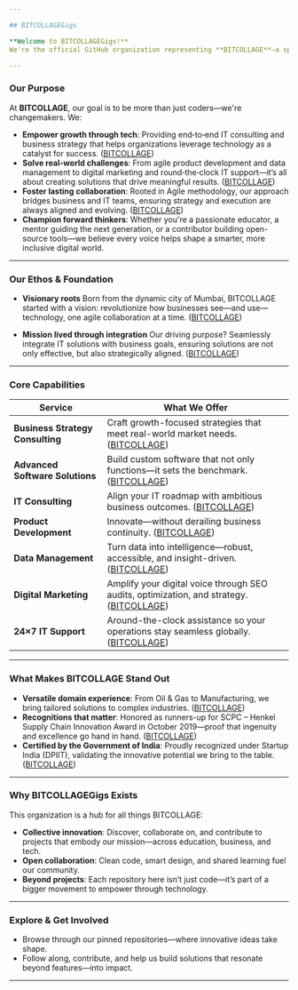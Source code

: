 ```yaml
---

## BITCOLLAGEGigs

**Welcome to BITCOLLAGEGigs!**
We're the official GitHub organization representing **BITCOLLAGE**—a spirited collective of developers, designers, educators, and innovators who come together to build impactful and transformative software solutions.

---
```


### Our Purpose

At **BITCOLLAGE**, our goal is to be more than just coders—we're changemakers. We:

* **Empower growth through tech**: Providing end‑to‑end IT consulting and business strategy that helps organizations leverage technology as a catalyst for success. ([BITCOLLAGE](https://www.bitcollageconsulting.com/company-profile?utm_source=chatgpt.com))
* **Solve real-world challenges**: From agile product development and data management to digital marketing and round‑the‑clock IT support—it’s all about creating solutions that drive meaningful results. ([BITCOLLAGE](https://www.bitcollageconsulting.com/?utm_source=chatgpt.com))
* **Foster lasting collaboration**: Rooted in Agile methodology, our approach bridges business and IT teams, ensuring strategy and execution are always aligned and evolving. ([BITCOLLAGE](https://www.bitcollageconsulting.com/company-profile?utm_source=chatgpt.com))
* **Champion forward thinkers**: Whether you're a passionate educator, a mentor guiding the next generation, or a contributor building open-source tools—we believe every voice helps shape a smarter, more inclusive digital world.

---

### Our Ethos & Foundation

* **Visionary roots**
  Born from the dynamic city of Mumbai, BITCOLLAGE started with a vision: revolutionize how businesses see—and use—technology, one agile collaboration at a time. ([BITCOLLAGE](https://www.bitcollageconsulting.com/?utm_source=chatgpt.com))

* **Mission lived through integration**
  Our driving purpose? Seamlessly integrate IT solutions with business goals, ensuring solutions are not only effective, but also strategically aligned. ([BITCOLLAGE](https://www.bitcollageconsulting.com/company-profile?utm_source=chatgpt.com))

---

### Core Capabilities

| Service                          | What We Offer                                                                                                                                           |
| -------------------------------- | ------------------------------------------------------------------------------------------------------------------------------------------------------- |
| **Business Strategy Consulting** | Craft growth-focused strategies that meet real-world market needs. ([BITCOLLAGE](https://www.bitcollageconsulting.com/?utm_source=chatgpt.com))         |
| **Advanced Software Solutions**  | Build custom software that not only functions—it sets the benchmark. ([BITCOLLAGE](https://www.bitcollageconsulting.com/?utm_source=chatgpt.com))       |
| **IT Consulting**                | Align your IT roadmap with ambitious business outcomes. ([BITCOLLAGE](https://www.bitcollageconsulting.com/?utm_source=chatgpt.com))                    |
| **Product Development**          | Innovate—without derailing business continuity. ([BITCOLLAGE](https://www.bitcollageconsulting.com/?utm_source=chatgpt.com))                            |
| **Data Management**              | Turn data into intelligence—robust, accessible, and insight-driven. ([BITCOLLAGE](https://www.bitcollageconsulting.com/?utm_source=chatgpt.com))        |
| **Digital Marketing**            | Amplify your digital voice through SEO audits, optimization, and strategy. ([BITCOLLAGE](https://www.bitcollageconsulting.com/?utm_source=chatgpt.com)) |
| **24×7 IT Support**              | Around-the-clock assistance so your operations stay seamless globally. ([BITCOLLAGE](https://www.bitcollageconsulting.com/?utm_source=chatgpt.com))     |

---

### What Makes BITCOLLAGE Stand Out

* **Versatile domain experience**: From Oil & Gas to Manufacturing, we bring tailored solutions to complex industries. ([BITCOLLAGE](https://www.bitcollageconsulting.com/company-profile?utm_source=chatgpt.com))
* **Recognitions that matter**: Honored as runners-up for SCPC – Henkel Supply Chain Innovation Award in October 2019—proof that ingenuity and excellence go hand in hand. ([BITCOLLAGE](https://www.bitcollageconsulting.com/company-profile?utm_source=chatgpt.com))
* **Certified by the Government of India**: Proudly recognized under Startup India (DPIIT), validating the innovative potential we bring to the table. ([BITCOLLAGE](https://www.bitcollageconsulting.com/?utm_source=chatgpt.com))

---

### Why BITCOLLAGEGigs Exists

This organization is a hub for all things BITCOLLAGE:

* **Collective innovation**: Discover, collaborate on, and contribute to projects that embody our mission—across education, business, and tech.
* **Open collaboration**: Clean code, smart design, and shared learning fuel our community.
* **Beyond projects**: Each repository here isn’t just code—it’s part of a bigger movement to empower through technology.

---

### Explore & Get Involved

* Browse through our pinned repositories—where innovative ideas take shape.
* Follow along, contribute, and help us build solutions that resonate beyond features—into impact.

---
